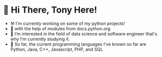 # 👋 __Hi There, Tony Here!__ 
- ⚒ I'm currently working on some of my python projects!
- 🐍 with the help of modules from docs.python.org
- 👀 I’m interested in the field of data science and software engineer that's why I'm currently studying it.
- 📖 So far, the current programming languages I've known so far are Python, Java, C++, Javascript, PHP, and SQL
  

<!---
AnthonyFrank-Ordonez/AnthonyFrank-Ordonez is a ✨ special ✨ repository because its `README.md` (this file) appears on your GitHub profile.
You can click the Preview link to take a look at your changes.
--->
